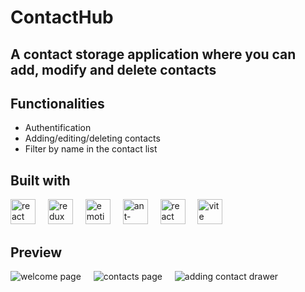 <h1>ContactHub</h1>
<h2>A contact storage application where you can add, modify and delete contacts</h2>

<h2>Functionalities</h2>
<ul>
  <li>Authentification</li>
  <li>Adding/editing/deleting contacts</li>
  <li>Filter by name in the contact list</li>
</ul>

<h2>Built with</h2>
<div align="left">
  <img src="https://cdn.jsdelivr.net/gh/devicons/devicon/icons/react/react-original.svg" height="40" alt="react logo"  />
  <img width="12" />
  <img src="https://cdn.simpleicons.org/redux/764ABC" height="40" alt="redux logo"  />
  <img width="12" />
  <img src="https://emotion.sh/logo-48x48.png" width="40" height="40" alt="emotion" />
  <img width="12" />
  <img src="https://gw.alipayobjects.com/zos/rmsportal/KDpgvguMpGfqaHPjicRK.svg" width="40" height="40" alt="ant-design" />
  <img width="12" />
  <img src="https://velog.velcdn.com/images/cjy0029/post/5160dec4-e600-4229-8d01-a718842ca10a/reactrouter.jpeg" width="40" height="40" alt="react router" />
  <img width="12" />
  <img src="https://img.icons8.com/fluency/48/vite.png" alt="vite" width="40" height="40"/>
</div>

<h2>Preview</h2>
<img src="https://github.com/Robertw8/contact-hub/assets/126002887/5cd2931b-83d9-4949-b80f-85924d492524" alt="welcome page" />
<img width="12" />
<img src="https://github.com/Robertw8/contact-hub/assets/126002887/c579ec42-453d-4a75-b72e-f63f8e27c1ca" alt="contacts page" />
<img width="12" />
<img src="https://github.com/Robertw8/contact-hub/assets/126002887/9743a911-8083-42b7-b8b6-e4ab1c7606e9" alt="adding contact drawer" />
